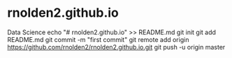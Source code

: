 # rnolden2.github.io
Data Science
echo "# rnolden2.github.io" >> README.md
git init
git add README.md
git commit -m "first commit"
git remote add origin https://github.com/rnolden2/rnolden2.github.io.git
git push -u origin master
